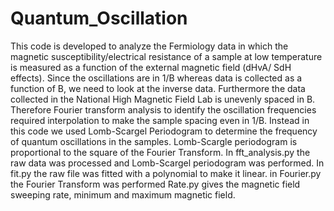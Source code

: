 # Quantum_Oscillation
This code is developed to analyze the Fermiology data in which the magnetic susceptibility/electrical resistance of a sample at low temperature is measured as a function of the external magnetic field (dHvA/ SdH effects). Since the oscillations are in 1/B whereas data is collected as a function of B, we need to look at the inverse data. Furthermore the data collected in the National High Magnetic Field Lab is unevenly spaced in B. Therefore Fourier transform analysis to identify the oscillation frequencies required interpolation to make the sample spacing even in 1/B. Instead in this code we used Lomb-Scargel Periodogram to determine the frequency of quantum oscillations in the samples. Lomb-Scargle periodogram is proportional to the square of the Fourier Transform.
In fft_analysis.py the raw data was processed and Lomb-Scargel periodogram was performed.
In fit.py the raw file was fitted with a polynomial to make it linear.
in Fourier.py the Fourier Transform was performed
Rate.py gives the magnetic field sweeping rate, minimum and maximum magnetic field.
